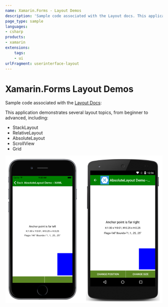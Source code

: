 ```yaml
---
name: Xamarin.Forms - Layout Demos
description: 'Sample code associated with the Layout docs. This application demonstrates several layout topics, from beginner to advanced (UI)'
page_type: sample
languages:
- csharp
products:
- xamarin
extensions:
    tags:
    - ui
urlFragment: userinterface-layout
---
```

# Xamarin.Forms Layout Demos

Sample code associated with the [Layout Docs](https://docs.microsoft.com/xamarin/xamarin-forms/user-interface/layouts/):

This application demonstrates several layout topics, from beginner to advanced, including:

- StackLayout
- RelativeLayout
- AbsoluteLayout
- ScrollView
- Grid

![Xamarin.Forms Layout Demos application screenshot](Screenshots/anchor_end.png "Xamarin.Forms Layout Demos application screenshot")

